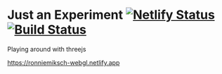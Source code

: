 # Just an Experiment [![Netlify Status](https://api.netlify.com/api/v1/badges/a296e30b-cfc4-480f-943b-4cdf8b87bb94/deploy-status)](https://app.netlify.com/sites/ronniemiksch-webgl/deploys) [![Build Status](https://travis-ci.com/myxozoa/personal-website.svg?branch=master)](https://travis-ci.com/myxozoa/personal-website)

Playing around with threejs

https://ronniemiksch-webgl.netlify.app
